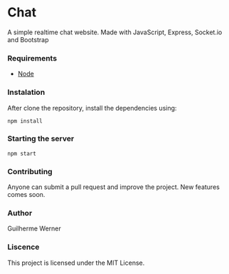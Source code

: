 # Chat

A simple realtime chat website. Made with JavaScript, Express, Socket.io and Bootstrap

### Requirements

- [Node](https://nodejs.org/en/)

### Instalation

After clone the repository, install the dependencies using:

`npm install`

### Starting the server

`npm start`

### Contributing

Anyone can submit a pull request and improve the project. New features comes soon.

### Author

Guilherme Werner

### Liscence

This project is licensed under the MIT License.
